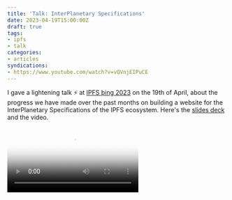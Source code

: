 ```yaml
---
title: 'Talk: InterPlanetary Specifications'
date: 2023-04-19T15:00:00Z
draft: true
tags:
- ipfs
- talk
categories:
- articles
syndications:
- https://www.youtube.com/watch?v=vQVnjEIPuCE
---
```


I gave a lightening talk ⚡️ at [IPFS þing 2023](https://2023.ipfs-thing.io/) on the 19th of April, about the progress we have made over the past months
on building a website for the InterPlanetary Specifications of the IPFS ecosystem. Here's the [slides deck](https://cdn.hacdias.com/media/2023-04-interplanetary-specifications.pdf) and the video.

<div class="fw">
  <video controls poster="https://cdn.hacdias.com/img/1000/86275bfe9ba45ac8a32280efb7d89bd328808fc49b8643c3f999076416d9fb4c.jpeg">
    <source class="u-video" src="https://www.youtube.com/watch?v=vQVnjEIPuCE">
  </video>
</div>
